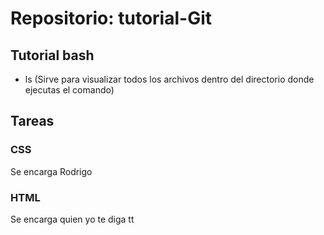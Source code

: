 # Repositorio: tutorial-Git

## Tutorial bash

- ls (Sirve para visualizar todos los archivos dentro del directorio donde ejecutas el comando)


## Tareas

### CSS
Se encarga Rodrigo

### HTML
Se encarga quien yo te diga tt
